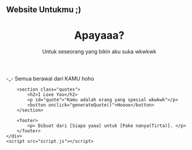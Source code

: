 <!DOCTYPE html>
<html lang="en">
<head>
    <meta charset="UTF-8">
    <meta name="viewport" content="width=device-width, initial-scale=1.0">
    <h2>Website Untukmu ;)</h2>
    <link rel="stylesheet" href="style.css">
</head>
<body>
    <div class="container">
        <header>
            <h1> Apayaaa? </h1>
            <p>Untuk seseorang yang bikin aku suka wkwkwk</p>
        </header>
            -_-
            Semua berawal dari KAMU hoho
        </section>

        <section class="quotes">
            <h2>I Love You</h2>
            <p id="quote">"Kamu adalah orang yang spesial wkwkwk"</p>
            <button onclick="generateQuote()">Hoooo</button>
        </section>

        <footer>
            <p> Dibuat dari [Siapa yaaa] untuk [Pake nanya(Tirta)]. </p>
        </footer>
    </div>
    <script src="script.js"></script>
</body>
</html>
